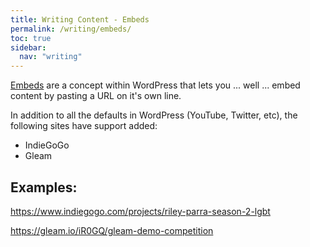 ```yaml
---
title: Writing Content - Embeds
permalink: /writing/embeds/
toc: true
sidebar:
  nav: "writing"
---
```


[Embeds](https://codex.wordpress.org/Embeds) are a concept within WordPress that lets you ... well ... embed content by pasting a URL on it's own line.

In addition to all the defaults in WordPress (YouTube, Twitter, etc), the following sites have support added:

* IndieGoGo
* Gleam

## Examples:

https://www.indiegogo.com/projects/riley-parra-season-2-lgbt

https://gleam.io/iR0GQ/gleam-demo-competition

